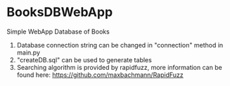 # BooksDBWebApp
Simple WebApp Database of Books 

1. Database connection string can be changed in "connection" method in main.py
2. "createDB.sql" can be used to generate tables
3. Searching algorithm is provided by rapidfuzz, more information can be found here: https://github.com/maxbachmann/RapidFuzz
